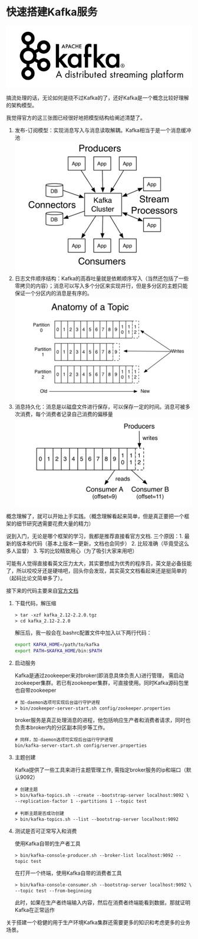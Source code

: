 # 快速搭建Kafka服务

![](./materials/kafka_logo.png)

搞流处理的话，无论如何是绕不过Kafka的了，还好Kafka是一个概念比较好理解的架构模型。

我觉得官方的这三张图已经很好地把模型结构给阐述清楚了。

1. 发布-订阅模型：实现消息写入与消息读取解耦。Kafka相当于是一个消息缓冲池
    ![](./materials/publish_subscribe2.png)
2. 日志文件顺序结构：Kafka的高吞吐量就是依赖顺序写入（当然还包括了一些零拷贝的内容）；消息可以写入多个分区来实现并行，但是多分区的主题只能保证一个分区内的消息是有序的。
    ![](./materials/log_file_structure.png)
3. 消息持久化：消息是以磁盘文件进行保存，可以保存一定的时间。消息可被多次消费，每个消费者记录自己消费的偏移量
    ![](./materials/multi_consumer.png)

概念理解了，就可以开始上手实践。（概念理解看起来简单，但是真正要把一个框架的细节研究透需要花费大量的精力）

说到入门，无论是哪个框架的学习，我都是推荐直接看官方文档. 三个原因：1. 最新的版本和代码（基本上版本一更新，文档也会同步） 2. 比较准确（毕竟受这么多人监督） 3. 写的比较精致用心（为了吸引大家来用吧）

可能有人觉得直接看英文压力太大，其实要想成为优秀的程序员，英文是必备技能了，所以咬咬牙还是硬啃吧，回头你会发现，其实英文文档看起来还是挺简单的（起码比论文简单多了）。

接下来的代码主要来自[官方文档](http://kafka.apache.org/quickstart)

1. 下载代码，解压缩

    ```
    > tar -xzf kafka_2.12-2.2.0.tgz
    > cd kafka_2.12-2.2.0
    ```

    解压后，我一般会在.bashrc配置文件中加入以下两行代码：
    ```bash
    export KAFKA_HOME=/path/to/kafka 
    export PATH=$KAFKA_HOME/bin:$PATH 
    ```
    
2. 启动服务

    Kafka是通过zookeeper来对broker(即消息具体负责人)进行管理， 需启动zookeeper集群。若已有zookeeper集群，可直接使用。同时Kafka源码包里也自带zookeeper
    ```
    # 加-daemon选项可实现后台运行守护进程 
    > bin/zookeeper-server-start.sh config/zookeeper.properties
    ```

    broker服务是真正处理消息的进程，他包括响应生产者和消费者请求，同时也负责本broker内的分区副本同步等工作。

    ```
    # 同样，加-daemon选项可实现后台运行守护进程 
    bin/kafka-server-start.sh config/server.properties
    ```

3. 主题创建

    Kafka提供了一些工具来进行主题管理工作, 需指定broker服务的ip和端口（默认9092）

    ```
    # 创建主题
    > bin/kafka-topics.sh --create --bootstrap-server localhost:9092 \
    --replication-factor 1 --partitions 1 --topic test

    # 判断主题是否成功创建
    > bin/kafka-topics.sh --list --bootstrap-server localhost:9092
    ```

4. 测试是否可正常写入和消费

    使用Kafka自带的生产者工具
    ```
    > bin/kafka-console-producer.sh --broker-list localhost:9092 --topic test
    ```

    在打开一个终端，使用Kafka自带的消费者工具
    ```
    > bin/kafka-console-consumer.sh --bootstrap-server localhost:9092 \
    --topic test --from-beginning
    ```

    此时，如果在生产者终端输入内容，然后在消费者终端能看到数据，那就证明Kafka在正常运作

关于搭建一个稳健的用于生产环境Kafka集群还需要更多的知识和考虑更多的业务场景。

